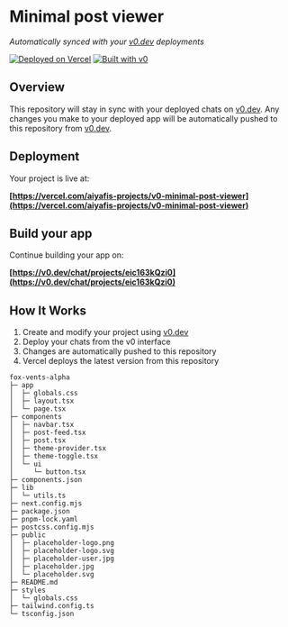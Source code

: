 # Minimal post viewer

*Automatically synced with your [v0.dev](https://v0.dev) deployments*

[![Deployed on Vercel](https://img.shields.io/badge/Deployed%20on-Vercel-black?style=for-the-badge&logo=vercel)](https://vercel.com/aiyafis-projects/v0-minimal-post-viewer)
[![Built with v0](https://img.shields.io/badge/Built%20with-v0.dev-black?style=for-the-badge)](https://v0.dev/chat/projects/eic163kQzi0)

## Overview

This repository will stay in sync with your deployed chats on [v0.dev](https://v0.dev).
Any changes you make to your deployed app will be automatically pushed to this repository from [v0.dev](https://v0.dev).

## Deployment

Your project is live at:

**[https://vercel.com/aiyafis-projects/v0-minimal-post-viewer](https://vercel.com/aiyafis-projects/v0-minimal-post-viewer)**

## Build your app

Continue building your app on:

**[https://v0.dev/chat/projects/eic163kQzi0](https://v0.dev/chat/projects/eic163kQzi0)**

## How It Works

1. Create and modify your project using [v0.dev](https://v0.dev)
2. Deploy your chats from the v0 interface
3. Changes are automatically pushed to this repository
4. Vercel deploys the latest version from this repository
```
fox-vents-alpha
├─ app
│  ├─ globals.css
│  ├─ layout.tsx
│  └─ page.tsx
├─ components
│  ├─ navbar.tsx
│  ├─ post-feed.tsx
│  ├─ post.tsx
│  ├─ theme-provider.tsx
│  ├─ theme-toggle.tsx
│  └─ ui
│     └─ button.tsx
├─ components.json
├─ lib
│  └─ utils.ts
├─ next.config.mjs
├─ package.json
├─ pnpm-lock.yaml
├─ postcss.config.mjs
├─ public
│  ├─ placeholder-logo.png
│  ├─ placeholder-logo.svg
│  ├─ placeholder-user.jpg
│  ├─ placeholder.jpg
│  └─ placeholder.svg
├─ README.md
├─ styles
│  └─ globals.css
├─ tailwind.config.ts
└─ tsconfig.json

```